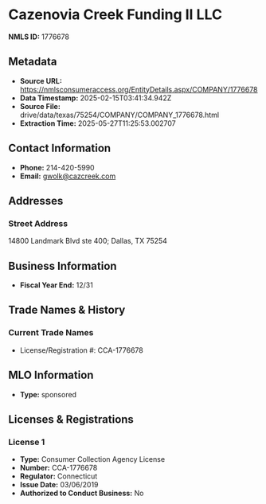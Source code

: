 # Cazenovia Creek Funding II LLC

**NMLS ID:** 1776678

## Metadata
- **Source URL:** https://nmlsconsumeraccess.org/EntityDetails.aspx/COMPANY/1776678
- **Data Timestamp:** 2025-02-15T03:41:34.942Z
- **Source File:** drive/data/texas/75254/COMPANY/COMPANY_1776678.html
- **Extraction Time:** 2025-05-27T11:25:53.002707

## Contact Information
- **Phone:** 214-420-5990
- **Email:** gwolk@cazcreek.com

## Addresses
### Street Address
14800 Landmark Blvd ste 400; Dallas, TX 75254

## Business Information
- **Fiscal Year End:** 12/31

## Trade Names & History
### Current Trade Names
- License/Registration #: CCA-1776678

## MLO Information
- **Type:** sponsored

## Licenses & Registrations

### License 1
- **Type:** Consumer Collection Agency License
- **Number:** CCA-1776678
- **Regulator:** Connecticut
- **Issue Date:** 03/06/2019
- **Authorized to Conduct Business:** No
